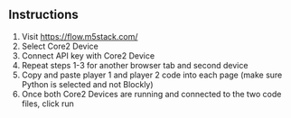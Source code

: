 ## Instructions

1. Visit https://flow.m5stack.com/
2. Select Core2 Device
3. Connect API key with Core2 Device
4. Repeat steps 1-3 for another browser tab and second device
5. Copy and paste player 1 and player 2 code into each page (make sure Python is selected and not Blockly)
6. Once both Core2 Devices are running and connected to the two code files, click run
